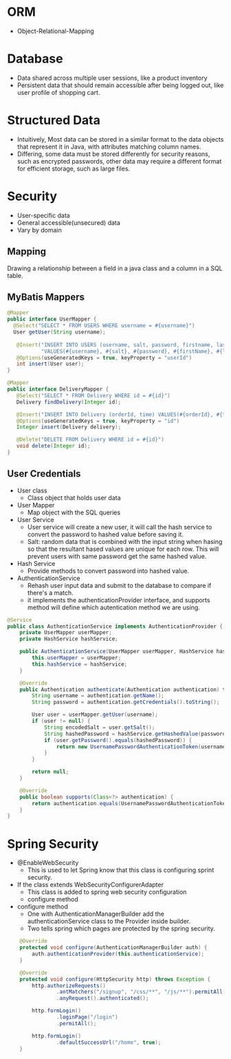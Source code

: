 # ORM
- Object-Relational-Mapping

# Database
- Data shared across multiple user sessions, like a product inventory
- Persistent data that should remain accessible after being logged out, like user profile of shopping cart. 

# Structured Data
- Intuitively, Most data can be stored in a similar format to the data objects that represent it in Java, with attributes matching column names.
- Differing, some data must be stored differently for security reasons, such as encrypted passwords, other data may require a different format for efficient storage, such as large files. 

# Security
- User-specific data
- General accessible(unsecured) data
- Vary by domain

## Mapping
Drawing a relationship between a field in a java class and a column in a SQL table.

## MyBatis Mappers
```java
@Mapper
public interface UserMapper {
  @Select("SELECT * FROM USERS WHERE username = #{username}")
  User getUser(String username);
  
   @Insert("INSERT INTO USERS (username, salt, password, firstname, lastname) " +
           "VALUES(#{username}, #{salt}, #{password}, #{firstName}, #{lastName})")
   @Options(useGeneratedKeys = true, keyProperty = "userId")
   int insert(User user);
}
```

```java
@Mapper
public interface DeliveryMapper {
   @Select("SELECT * FROM Delivery WHERE id = #{id}")
   Delivery findDelivery(Integer id);

   @Insert("INSERT INTO Delivery (orderId, time) VALUES(#{orderId}, #{time})")
   @Options(useGeneratedKeys = true, keyProperty = "id")
   Integer insert(Delivery delivery);

   @Delete("DELETE FROM Delivery WHERE id = #{id}")
   void delete(Integer id);
}

```

## User Credentials
- User class
  - Class object that holds user data
- User Mapper
  - Map object with the SQL queries
- User Service
  - User service will create a new user, it will call the hash service to convert the password to hashed value before saving it. 
  - Salt: random data that is combined with the input string when hasing so that the resultant hased values are unique for each row. This will prevent users with same password get the same hashed value.
- Hash Service
  - Provide methods to convert password into hashed value.
- AuthenticationService
  - Rehash user input data and submit to the database to compare if there's a match.
  - it implements the authenticationProvider interface, and supports method will define which autentication method we are using.
```java
@Service
public class AuthenticationService implements AuthenticationProvider {
    private UserMapper userMapper;
    private HashService hashService;

    public AuthenticationService(UserMapper userMapper, HashService hashService) {
        this.userMapper = userMapper;
        this.hashService = hashService;
    }

    @Override
    public Authentication authenticate(Authentication authentication) throws AuthenticationException {
        String username = authentication.getName();
        String password = authentication.getCredentials().toString();

        User user = userMapper.getUser(username);
        if (user != null) {
            String encodedSalt = user.getSalt();
            String hashedPassword = hashService.getHashedValue(password, encodedSalt);
            if (user.getPassword().equals(hashedPassword)) {
                return new UsernamePasswordAuthenticationToken(username, password, new ArrayList<>());
            }
        }

        return null;
    }

    @Override
    public boolean supports(Class<?> authentication) {
        return authentication.equals(UsernamePasswordAuthenticationToken.class);
    }
}
```

# Spring Security
- @EnableWebSecurity
  - This is used to let Spring know that this class is configuring sprint security.
- If the class extends WebSecurityConfigurerAdapter
  - This class is added to spring web security configuration
  - configure method
- configure method
  - One with AuthenticationManagerBuilder add the authenticationService class to the Provider inside builder.
  - Two tells spring which pages are protected by the spring security. 
```java
    @Override
    protected void configure(AuthenticationManagerBuilder auth) {
        auth.authenticationProvider(this.authenticationService);
    }

    @Override
    protected void configure(HttpSecurity http) throws Exception {
        http.authorizeRequests()
                .antMatchers("/signup", "/css/**", "/js/**").permitAll()
                .anyRequest().authenticated();

        http.formLogin()
                .loginPage("/login")
                .permitAll();

        http.formLogin()
                .defaultSuccessUrl("/home", true);
    }
```


